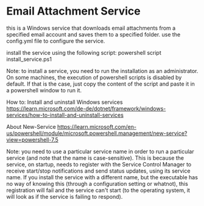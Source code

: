 


# Email Attachment Service
this is a Windows service that downloads email attachments from a specified email account and saves them to a specified folder.
use the config.yml file to configure the service.

install the service using the following script:
powershell script
install_service.ps1

Note: to install a service, you need to run the installation as an administrator.
On some machines, the execution of powershell scripts is disabled by default. 
If that is the case, just copy the content of the script and paste it in a powershell window to run it.


How to: Install and uninstall Windows services
https://learn.microsoft.com/de-de/dotnet/framework/windows-services/how-to-install-and-uninstall-services

About New-Service
https://learn.microsoft.com/en-us/powershell/module/microsoft.powershell.management/new-service?view=powershell-7.5

Note:
you need to use a particular service name in order to run a particular service (and note that the name is case-sensitive). This is because the service, on startup, needs to register with the Service Control Manager to receive start/stop notifications and send status updates, using its service name. If you install the service with a different name, but the executable has no way of knowing this (through a configuration setting or whatnot), this registration will fail and the service can't start (to the operating system, it will look as if the service is failing to respond).